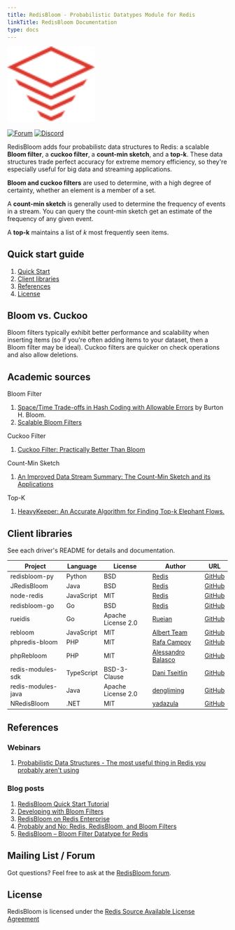 ```yaml
---
title: RedisBloom - Probabilistic Datatypes Module for Redis
linkTitle: RedisBloom Documentation
type: docs
---
```


<img src="images/logo.svg" alt="logo" width="200"/>

[![Forum](https://img.shields.io/badge/Forum-RedisBloom-blue)](https://forum.redis.com/c/modules/redisbloom)
[![Discord](https://img.shields.io/discord/697882427875393627?style=flat-square)](https://discord.gg/wXhwjCQ)

RedisBloom adds four probabilistc data structures to Redis: a scalable **Bloom filter**,  a **cuckoo filter**, a **count-min sketch**, and a **top-k**. These data structures trade perfect accuracy for extreme memory efficiency, so they're especially useful for big data and streaming applications.

**Bloom and cuckoo filters** are used to determine, with a high degree of certainty, whether an element is a member of a set.

A **count-min sketch** is generally used to determine the frequency of events in a stream. You can query the count-min sketch get an estimate of the frequency of any given event.

A **top-k** maintains a list of _k_ most frequently seen items.

## Quick start guide
1. [Quick Start](Quick_Start.md)
1. [Client libraries](#client-libraries)
1. [References](#references)
1. [License](#license)

## Bloom vs. Cuckoo
Bloom filters typically exhibit better performance and scalability when inserting
items (so if you're often adding items to your dataset, then a Bloom filter may be ideal).
Cuckoo filters are quicker on check operations and also allow deletions.

## Academic sources
Bloom Filter
1. [Space/Time Trade-offs in Hash Coding with Allowable Errors](http://www.dragonwins.com/domains/getteched/bbc/literature/Bloom70.pdf) by Burton H. Bloom.
1. [Scalable Bloom Filters](https://haslab.uminho.pt/cbm/files/dbloom.pdf)

Cuckoo Filter
1. [Cuckoo Filter: Practically Better Than Bloom](https://www.cs.cmu.edu/~dga/papers/cuckoo-conext2014.pdf)

Count-Min Sketch
1. [An Improved Data Stream Summary: The Count-Min Sketch and its Applications](http://dimacs.rutgers.edu/~graham/pubs/papers/cm-full.pdf)

Top-K
1. [HeavyKeeper: An Accurate Algorithm for Finding Top-k Elephant Flows.](https://yangtonghome.github.io/uploads/HeavyKeeper_ToN.pdf)

## Client libraries
See each driver's README for details and documentation.

| Project | Language | License | Author | URL |
| ------- | -------- | ------- | ------ | --- |
| redisbloom-py | Python | BSD | [Redis](https://redis.com) | [GitHub](https://github.com/RedisBloom/redisbloom-py) |
| JRedisBloom | Java | BSD | [Redis](https://redis.com) | [GitHub](https://github.com/RedisBloom/JRedisBloom) |
| node-redis | JavaScript | MIT | [Redis](https://redis.com) | [GitHub](https://github.com/redis/node-redis) |
| redisbloom-go | Go | BSD | [Redis](https://redis.com) | [GitHub](https://github.com/RedisBloom/redisbloom-go) |
| rueidis | Go | Apache License 2.0 | [Rueian](https://github.com/rueian) | [GitHub](https://github.com/rueian/rueidis) |
| rebloom | JavaScript | MIT | [Albert Team](https://cvitae.now.sh/) | [GitHub](https://github.com/albert-team/rebloom) |
| phpredis-bloom | PHP | MIT | [Rafa Campoy](https://github.com/averias) | [GitHub](https://github.com/averias/phpredis-bloom) |
| phpRebloom | PHP | MIT | [Alessandro Balasco](https://github.com/palicao) | [GitHub](https://github.com/palicao/phpRebloom) |
| redis-modules-sdk | TypeScript | BSD-3-Clause | [Dani Tseitlin](https://github.com/danitseitlin) | [GitHub](https://github.com/danitseitlin/redis-modules-sdk) |
| redis-modules-java | Java | Apache License 2.0 | [dengliming](https://github.com/dengliming) | [GitHub](https://github.com/dengliming/redis-modules-java) |
| NRedisBloom | .NET | MIT | [yadazula](https://github.com/yadazula) | [GitHub](https://github.com/yadazula/NRedisBloom) |

## References
### Webinars
1. [Probabilistic Data Structures - The most useful thing in Redis you probably aren't using](https://youtu.be/dq-0xagF7v8?t=102)

### Blog posts
1. [RedisBloom Quick Start Tutorial](https://docs.redis.com/latest/modules/redisbloom/redisbloom-quickstart/)
1. [Developing with Bloom Filters](https://docs.redis.com/latest/modules/redisbloom/)
1. [RedisBloom on Redis Enterprise](https://redis.com/redis-enterprise/redis-bloom/)
1. [Probably and No: Redis, RedisBloom, and Bloom Filters](https://redis.com/blog/redis-redisbloom-bloom-filters/)
1. [RedisBloom – Bloom Filter Datatype for Redis](https://redis.com/blog/rebloom-bloom-filter-datatype-redis/)

## Mailing List / Forum
Got questions? Feel free to ask at the [RedisBloom forum](https://forum.redis.com/c/modules/redisbloom).

## License
RedisBloom is licensed under the [Redis Source Available License Agreement](LICENSE)

